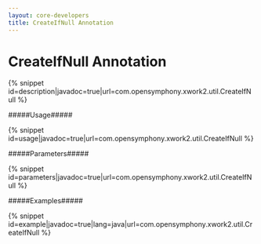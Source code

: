 ```yaml
---
layout: core-developers
title: CreateIfNull Annotation
---
```


# CreateIfNull Annotation



{% snippet id=description|javadoc=true|url=com.opensymphony.xwork2.util.CreateIfNull %}

#####Usage#####



{% snippet id=usage|javadoc=true|url=com.opensymphony.xwork2.util.CreateIfNull %}

#####Parameters#####



{% snippet id=parameters|javadoc=true|url=com.opensymphony.xwork2.util.CreateIfNull %}

#####Examples#####



{% snippet id=example|javadoc=true|lang=java|url=com.opensymphony.xwork2.util.CreateIfNull %}
